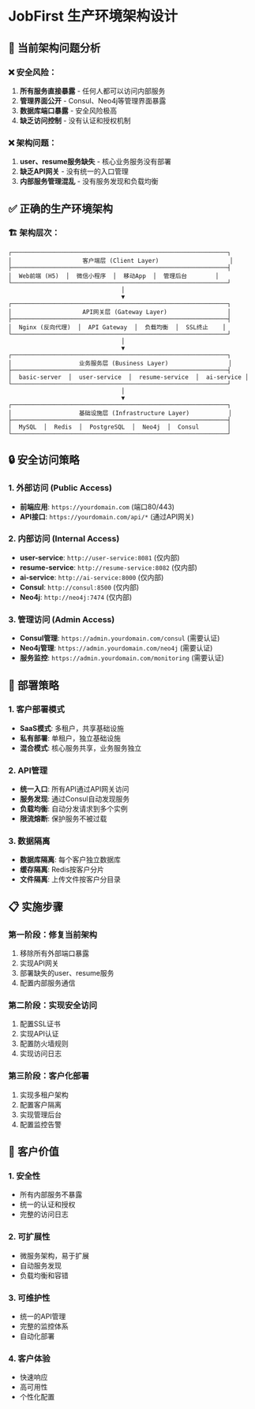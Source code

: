 # JobFirst 生产环境架构设计

## 🚨 当前架构问题分析

### ❌ 安全风险：
1. **所有服务直接暴露** - 任何人都可以访问内部服务
2. **管理界面公开** - Consul、Neo4j等管理界面暴露
3. **数据库端口暴露** - 安全风险极高
4. **缺乏访问控制** - 没有认证和授权机制

### ❌ 架构问题：
1. **user、resume服务缺失** - 核心业务服务没有部署
2. **缺乏API网关** - 没有统一的入口管理
3. **内部服务管理混乱** - 没有服务发现和负载均衡

## ✅ 正确的生产环境架构

### 🏗️ 架构层次：

```
┌─────────────────────────────────────────────────────────────┐
│                    客户端层 (Client Layer)                    │
├─────────────────────────────────────────────────────────────┤
│  Web前端 (H5)  │  微信小程序  │  移动App  │  管理后台        │
└─────────────────────────────────────────────────────────────┘
                                │
                                ▼
┌─────────────────────────────────────────────────────────────┐
│                    API网关层 (Gateway Layer)                 │
├─────────────────────────────────────────────────────────────┤
│  Nginx (反向代理)  │  API Gateway  │  负载均衡  │  SSL终止    │
└─────────────────────────────────────────────────────────────┘
                                │
                                ▼
┌─────────────────────────────────────────────────────────────┐
│                   业务服务层 (Business Layer)                 │
├─────────────────────────────────────────────────────────────┤
│  basic-server  │  user-service  │  resume-service  │  ai-service │
└─────────────────────────────────────────────────────────────┘
                                │
                                ▼
┌─────────────────────────────────────────────────────────────┐
│                   基础设施层 (Infrastructure Layer)           │
├─────────────────────────────────────────────────────────────┤
│  MySQL  │  Redis  │  PostgreSQL  │  Neo4j  │  Consul        │
└─────────────────────────────────────────────────────────────┘
```

## 🔒 安全访问策略

### 1. **外部访问 (Public Access)**
- **前端应用**: `https://yourdomain.com` (端口80/443)
- **API接口**: `https://yourdomain.com/api/*` (通过API网关)

### 2. **内部访问 (Internal Access)**
- **user-service**: `http://user-service:8081` (仅内部)
- **resume-service**: `http://resume-service:8082` (仅内部)
- **ai-service**: `http://ai-service:8000` (仅内部)
- **Consul**: `http://consul:8500` (仅内部)
- **Neo4j**: `http://neo4j:7474` (仅内部)

### 3. **管理访问 (Admin Access)**
- **Consul管理**: `https://admin.yourdomain.com/consul` (需要认证)
- **Neo4j管理**: `https://admin.yourdomain.com/neo4j` (需要认证)
- **服务监控**: `https://admin.yourdomain.com/monitoring` (需要认证)

## 🚀 部署策略

### 1. **客户部署模式**
- **SaaS模式**: 多租户，共享基础设施
- **私有部署**: 单租户，独立基础设施
- **混合模式**: 核心服务共享，业务服务独立

### 2. **API管理**
- **统一入口**: 所有API通过API网关访问
- **服务发现**: 通过Consul自动发现服务
- **负载均衡**: 自动分发请求到多个实例
- **限流熔断**: 保护服务不被过载

### 3. **数据隔离**
- **数据库隔离**: 每个客户独立数据库
- **缓存隔离**: Redis按客户分片
- **文件隔离**: 上传文件按客户分目录

## 📋 实施步骤

### 第一阶段：修复当前架构
1. 移除所有外部端口暴露
2. 实现API网关
3. 部署缺失的user、resume服务
4. 配置内部服务通信

### 第二阶段：实现安全访问
1. 配置SSL证书
2. 实现API认证
3. 配置防火墙规则
4. 实现访问日志

### 第三阶段：客户化部署
1. 实现多租户架构
2. 配置客户隔离
3. 实现管理后台
4. 配置监控告警

## 🎯 客户价值

### 1. **安全性**
- 所有内部服务不暴露
- 统一的认证和授权
- 完整的访问日志

### 2. **可扩展性**
- 微服务架构，易于扩展
- 自动服务发现
- 负载均衡和容错

### 3. **可维护性**
- 统一的API管理
- 完整的监控体系
- 自动化部署

### 4. **客户体验**
- 快速响应
- 高可用性
- 个性化配置
